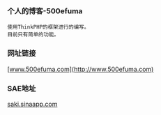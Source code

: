 ### 个人的博客-500efuma
	使用ThinkPHP的框架进行的编写。
	目前只有简单的功能。

### 网址链接
[www.500efuma.com](http://www.500efuma.com)<br />

### SAE地址
[saki.sinaapp.com](http://www.saki.sinaapp.com)<br />
